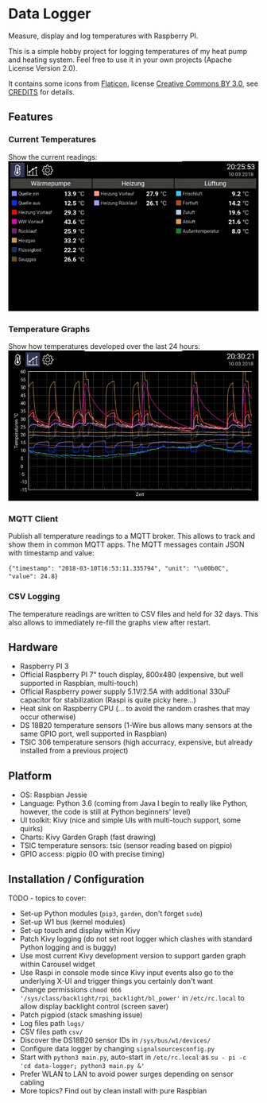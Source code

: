 # Data Logger
Measure, display and log temperatures with Raspberry PI.

This is a simple hobby project for logging temperatures of my heat pump and heating system. 
Feel free to use it in your own projects (Apache License Version 2.0).

It contains some icons from [Flaticon](https://www.flaticon.com/), license [Creative Commons BY 3.0](http://creativecommons.org/licenses/by/3.0/), see [CREDITS](CREDITS.html) for details.

## Features

### Current Temperatures
Show the current readings:
![Measurements View](screenshots/measurements.png)

### Temperature Graphs
Show how temperatures developed over the last 24 hours:
![Graphs View](screenshots/graphs.png)

### MQTT Client
Publish all temperature readings to a MQTT broker. This allows to track and show them in common MQTT apps.
The MQTT messages contain JSON with timestamp and value:

    {"timestamp": "2018-03-10T16:53:11.335794", "unit": "\u00b0C", "value": 24.8}

### CSV Logging
The temperature readings are written to CSV files and held for 32 days. This also allows to immediately re-fill the graphs view after restart.

## Hardware

- Raspberry PI 3
- Official Raspberry PI 7" touch display, 800x480 (expensive, but well supported in Raspbian, multi-touch)
- Official Raspberry power supply 5.1V/2.5A with additional 330uF capacitor for stabilization (Raspi is quite picky here...)
- Heat sink on Raspberry CPU (... to avoid the random crashes that may occur otherwise)
- DS 18B20 temperature sensors (1-Wire bus allows many sensors at the same GPIO port, well supported in Raspbian)
- TSIC 306 temperature sensors (high accurracy, expensive, but already installed from a previous project)

## Platform

- OS: Raspbian Jessie
- Language: Python 3.6 (coming from Java I begin to really like Python, however, the code is still at Python beginners' level)
- UI toolkit: Kivy (nice and simple UIs with multi-touch support, some quirks)
- Charts: Kivy Garden Graph (fast drawing)
- TSIC temperature sensors: tsic (sensor reading based on pigpio)
- GPIO access: pigpio (IO with precise timing)

## Installation / Configuration

TODO - topics to cover:
- Set-up Python modules (`pip3`, `garden`, don't forget `sudo`)
- Set-up W1 bus (kernel modules)
- Set-up touch and display within Kivy
- Patch Kivy logging (do not set root logger which clashes with standard Python logging and is buggy)
- Use most current Kivy development version to support garden graph within Carousel widget
- Use Raspi in console mode since Kivy input events also go to the underlying X-UI and trigger things you certainly don't want
- Change permissions `chmod 666 '/sys/class/backlight/rpi_backlight/bl_power'` in `/etc/rc.local` to allow display backlight control (screen saver)
- Patch pigpiod (stack smashing issue)
- Log files path `logs/`
- CSV files path `csv/`
- Discover the DS18B20 sensor IDs in `/sys/bus/w1/devices/` 
- Configure data logger by changing `signalsourcesconfig.py`
- Start with `python3 main.py`, auto-start in `/etc/rc.local` as `su - pi -c 'cd data-logger; python3 main.py &'`
- Prefer WLAN to LAN to avoid power surges depending on sensor cabling
- More topics? Find out by clean install with pure Raspbian
